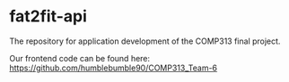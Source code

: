 # fat2fit-api

The repository for application development of the COMP313 final project.

Our frontend code can be found here: https://github.com/humblebumble90/COMP313_Team-6